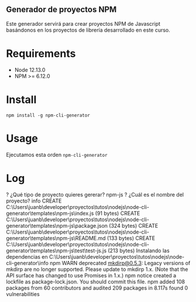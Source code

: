 ## Generador de proyectos NPM

Este generador servirá para crear proyectos NPM de Javascript basándonos en los proyectos de librería desarrollado en este curso.

# Requirements
* Node 12.13.0
* NPM >= 6.12.0

# Install
```npm install -g npm-cli-generator```
# Usage
Ejecutamos esta orden
```npm-cli-generator```

# Log

? ¿Qué tipo de proyecto quieres gererar? npm-js
? ¿Cuál es el nombre del proyecto? info
CREATE  C:\Users\juanb\developer\proyectos\tutos\nodejs\node-cli-generator\templates\npm-js\index.js (91 bytes)
CREATE  C:\Users\juanb\developer\proyectos\tutos\nodejs\node-cli-generator\templates\npm-js\package.json (324 bytes)
CREATE  C:\Users\juanb\developer\proyectos\tutos\nodejs\node-cli-generator\templates\npm-js\README.md (133 bytes)
CREATE  C:\Users\juanb\developer\proyectos\tutos\nodejs\node-cli-generator\templates\npm-js\test\test-js.js (213 bytes)
Instalando las dependencias en C:\Users\juanb\developer\proyectos\tutos\nodejs\node-cli-generator\info
npm WARN deprecated mkdirp@0.5.3: Legacy versions of mkdirp are no longer supported. Please update to mkdirp 1.x. (Note that the API surface has changed to use Promises in 1.x.)
npm notice created a lockfile as package-lock.json. You should commit this file.
npm added 108 packages from 60 contributors and audited 209 packages in 8.117s
found 0 vulnerabilities
